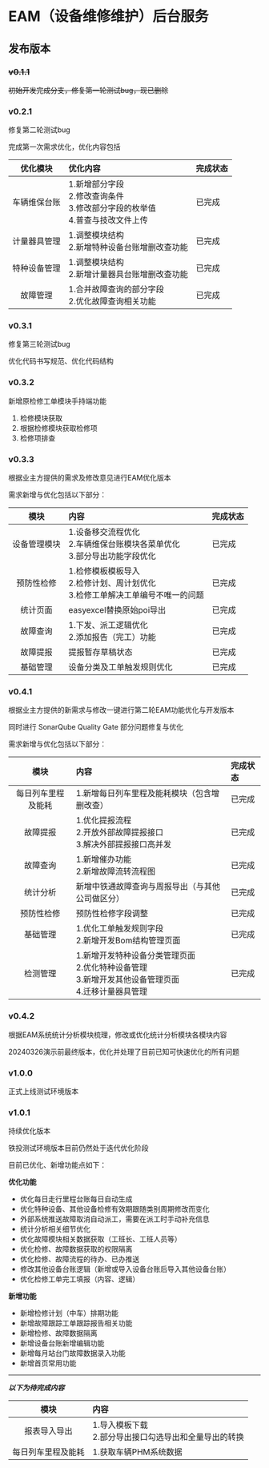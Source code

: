 # EAM（设备维修维护）后台服务

## **发布版本**

### ~~**v0.1.1**~~

~~初始开发完成分支，修复第一轮测试bug，现已删除~~

### **v0.2.1**

修复第二轮测试bug

完成第一次需求优化，优化内容包括

|  优化模块  | 优化内容                                                   | 完成状态 |
|:------:|:-------------------------------------------------------|:-----|
| 车辆维保台账 | 1.新增部分字段<br/>2.修改查询条件<br/>3.修改部分字段的枚举值<br/>4.普查与技改文件上传 | 已完成  |
| 计量器具管理 | 1.调整模块结构<br/>2.新增特种设备台账增删改查功能                          | 已完成  |
| 特种设备管理 | 1.调整模块结构<br/>2.新增计量器具台账增删改查功能                          | 已完成  |
|  故障管理  | 1.合并故障查询的部分字段<br/>2.优化故障查询相关功能                         | 已完成  |

### **v0.3.1**

修复第三轮测试bug

优化代码书写规范、优化代码结构

### **v0.3.2**

新增原检修工单模块手持端功能

1. 检修模块获取
2. 根据检修模块获取检修项
3. 检修项排查

### **v0.3.3**

根据业主方提供的需求及修改意见进行EAM优化版本

需求新增与优化包括以下部分：

|   模块   | 内容                                                 | 完成状态 |
|:------:|:---------------------------------------------------|:-----|
| 设备管理模块 | 1.设备移交流程优化<br/>2.车辆维保台账模块各菜单优化<br/>3.部分导出功能字段优化    | 已完成  |
| 预防性检修  | 1.检修模板模板导入<br/>2.检修计划、周计划优化<br/>3.检修工单解决工单编号不唯一的问题 | 已完成  |
|  统计页面  | easyexcel替换原始poi导出                                 | 已完成  |
|  故障查询  | 1.下发、派工逻辑优化<br/>2.添加报告（完工）功能                       | 已完成  |
|  故障提报  | 提报暂存草稿状态                                           | 已完成  |
|  基础管理  | 设备分类及工单触发规则优化                                      | 已完成  |

### **v0.4.1**

根据业主方提供的新需求与修改一键进行第二轮EAM功能优化与开发版本

同时进行 SonarQube Quality Gate 部分问题修复与优化

需求新增与优化包括以下部分：

|    模块     | 内容                                                                | 完成状态 |
|:---------:|:------------------------------------------------------------------|:-----|
| 每日列车里程及能耗 | 1.新增每日列车里程及能耗模块（包含增删改查）                                           | 已完成  |
|   故障提报    | 1.优化提报流程<br/>2.开放外部故障提报接口<br/>3.解决外部提报接口高并发                       | 已完成  |
|   故障查询    | 1.新增催办功能<br/>2.新增故障流转流程图                                          | 已完成  |
|   统计分析    | 新增中铁通故障查询与周报导出（与其他公司做区分）                                          | 已完成  |
|   预防性检修   | 预防性检修字段调整                                                         | 已完成  |
|   基础管理    | 1.优化工单触发规则字段<br/>2.新增开发Bom结构管理页面                                  | 已完成  |
|   检测管理    | 1.新增开发特种设备分类管理页面<br/>2.优化特种设备管理<br/>3.新增开发其他设备管理页面<br/>4.迁移计量器具管理 | 已完成  |

### **v0.4.2**

根据EAM系统统计分析模块梳理，修改或优化统计分析模块各模块内容

20240326演示前最终版本，优化并处理了目前已知可快速优化的所有问题

### **v1.0.0**

正式上线测试环境版本

### **v1.0.1**

持续优化版本

铁投测试环境版本目前仍然处于迭代优化阶段

目前已优化、新增功能点如下：

**优化功能**

- 优化每日走行里程台账每日自动生成
- 优化特种设备、其他设备检修有效期跟随类别周期修改而变化
- 外部系统推送故障取消自动派工，需要在派工时手动补充信息
- 统计分析相关细节优化
- 优化故障模块相关数据获取（工班长、工班人员等）
- 优化检修、故障数据获取的权限隔离
- 优化检修、故障流程的待办、已办推送
- 修改其他设备台账逻辑（新增或导入设备台账后导入其他设备台账）
- 优化检修工单完工填报（内容、逻辑）

**新增功能**

- 新增检修计划（中车）排期功能
- 新增故障跟踪工单跟踪报告相关功能
- 新增检修、故障数据隔离
- 新增设备台账新增编辑功能
- 新增每月站台门故障数据录入功能
- 新增首页常用功能

---
**_以下为待完成内容_**

|    模块     | 内容                                |
|:---------:|:----------------------------------|
|  报表导入导出   | 1.导入模板下载<br/>2.部分导出接口勾选导出和全量导出的转换 |
| 每日列车里程及能耗 | 1.获取车辆PHM系统数据                     |